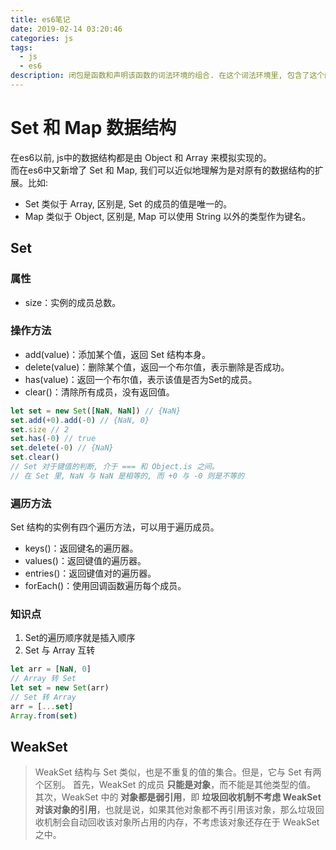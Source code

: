 ```yaml
---
title: es6笔记
date: 2019-02-14 03:20:46
categories: js
tags:
  - js
  - es6
description: 闭包是函数和声明该函数的词法环境的组合. 在这个词法环境里, 包含了这个闭包创建时所能访问的所有局部变量
---
```

# Set 和 Map 数据结构

在es6以前, js中的数据结构都是由 Object 和 Array 来模拟实现的。  
而在es6中又新增了 Set 和 Map, 我们可以近似地理解为是对原有的数据结构的扩展。比如:   
  * Set 类似于 Array, 区别是, Set 的成员的值是唯一的。  
  * Map 类似于 Object, 区别是, Map 可以使用 String 以外的类型作为键名。  

## Set
### [](#属性 "属性")属性
  *   size：实例的成员总数。

### 操作方法
  * add(value)：添加某个值，返回 Set 结构本身。
  * delete(value)：删除某个值，返回一个布尔值，表示删除是否成功。
  * has(value)：返回一个布尔值，表示该值是否为Set的成员。
  * clear()：清除所有成员，没有返回值。
  ``` js
  let set = new Set([NaN, NaN]) // {NaN}
  set.add(+0).add(-0) // {NaN, 0}
  set.size // 2
  set.has(-0) // true
  set.delete(-0) // {NaN}
  set.clear()
  // Set 对于键值的判断, 介于 === 和 Object.is 之间。
  // 在 Set 里, NaN 与 NaN 是相等的, 而 +0 与 -0 则是不等的
  ```

### 遍历方法

  Set 结构的实例有四个遍历方法，可以用于遍历成员。
  * keys()：返回键名的遍历器。
  * values()：返回键值的遍历器。
  * entries()：返回键值对的遍历器。
  * forEach()：使用回调函数遍历每个成员。

### 知识点

1. Set的遍历顺序就是插入顺序
2. Set 与 Array 互转
``` js
let arr = [NaN, 0]
// Array 转 Set
let set = new Set(arr)
// Set 转 Array
arr = [...set]
Array.from(set)
```

## WeakSet
> WeakSet 结构与 Set 类似，也是不重复的值的集合。但是，它与 Set 有两个区别。
  首先，WeakSet 的成员 **只能是对象**，而不能是其他类型的值。
  其次，WeakSet 中的 **对象都是弱引用**，即 **垃圾回收机制不考虑 WeakSet 对该对象的引用**，也就是说，如果其他对象都不再引用该对象，那么垃圾回收机制会自动回收该对象所占用的内存，不考虑该对象还存在于 WeakSet 之中。
